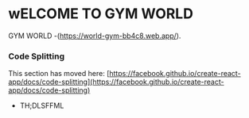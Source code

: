 # wELCOME TO GYM WORLD

GYM WORLD -(https://world-gym-bb4c8.web.app/).

### Code Splitting

This section has moved here: [https://facebook.github.io/create-react-app/docs/code-splitting](https://facebook.github.io/create-react-app/docs/code-splitting)

* TH;DLSFFML
